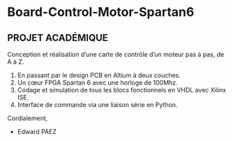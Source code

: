 # Board-Control-Motor-Spartan6
## PROJET ACADÉMIQUE 
Conception et réalisation d’une carte de contrôle d’un moteur pas à pas, de A à Z. 
1. En passant par le design PCB en Altium à deux couches.
2. Un cœur FPGA Spartan 6 avec une horloge de 100Mhz.
3. Codage et simulation de tous les blocs fonctionnels en VHDL avec Xilinx ISE.
4. Interface de commande via une liaison série en Python.

Cordialement,
- Edward PAEZ
